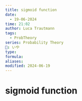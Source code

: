 ```yaml
---
title: sigmoid function
date:
  - 19-06-2024
time: 21:02
author: Luca Trautmann
tags:
  - ProbTheory
series: Probability Theory
🍙: いや
type: 
formula: 
aliases: 
modified: 2024-06-19
---
```

# sigmoid function